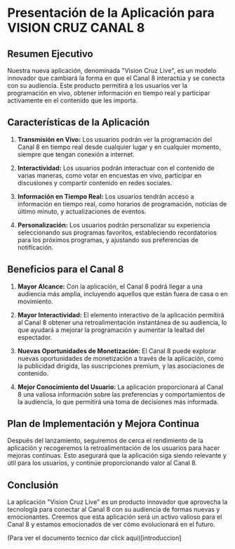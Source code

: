 # Presentación de la Aplicación para VISION CRUZ CANAL 8

## Resumen Ejecutivo

Nuestra nueva aplicación, denominada "Vision Cruz Live", es un modelo innovador que cambiará la forma en que el Canal 8 interactúa y se conecta con su audiencia. Este producto permitirá a los usuarios ver la programación en vivo, obtener información en tiempo real y participar activamente en el contenido que les importa.

## Características de la Aplicación

1. **Transmisión en Vivo:**
  Los usuarios podrán ver la programación del Canal 8 en tiempo real desde cualquier lugar y en cualquier momento, siempre que tengan conexión a internet.

2. **Interactividad:**
  Los usuarios podrán interactuar con el contenido de varias maneras, como votar en encuestas en vivo, participar en discusiones y compartir contenido en redes sociales.
  
3. **Información en Tiempo Real:**
  Los usuarios tendrán acceso a información en tiempo real, como horarios de programación, noticias de último minuto, y actualizaciones de eventos.

4. **Personalización:**
  Los usuarios podrán personalizar su experiencia seleccionando sus programas favoritos, estableciendo recordatorios para los próximos programas, y ajustando sus preferencias de notificación.

## Beneficios para el Canal 8

1. **Mayor Alcance:**
  Con la aplicación, el Canal 8 podrá llegar a una audiencia más amplia, incluyendo aquellos que están fuera de casa o en movimiento.

2. **Mayor Interactividad:**
  El elemento interactivo de la aplicación permitirá al Canal 8 obtener una retroalimentación instantánea de su audiencia, lo que ayudará a mejorar la programación y aumentar la lealtad del espectador.

3. **Nuevas Oportunidades de Monetización:**
  El Canal 8 puede explorar nuevas oportunidades de monetización a través de la aplicación, como la publicidad dirigida, las suscripciones premium, y las asociaciones de contenido.
  
4. **Mejor Conocimiento del Usuario:**
  La aplicación proporcionará al Canal 8 una valiosa información sobre las preferencias y comportamientos de la audiencia, lo que permitirá una toma de decisiones más informada.

## Plan de Implementación y Mejora Continua

Después del lanzamiento, seguiremos de cerca el rendimiento de la aplicación y recogeremos la retroalimentación de los usuarios para hacer mejoras continuas. Esto asegurará que la aplicación siga siendo relevante y útil para los usuarios, y continúe proporcionando valor al Canal 8.

## Conclusión

La aplicación "Vision Cruz Live" es un producto innovador que aprovecha la tecnología para conectar al Canal 8 con su audiencia de formas nuevas y emocionantes. Creemos que esta aplicación será un activo valioso para el Canal 8 y estamos emocionados de ver cómo evolucionará en el futuro.


(Para ver el documento tecnico dar click aqui)[introduccion]
